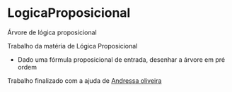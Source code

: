 # LogicaProposicional
Árvore de lógica proposicional

Trabalho da matéria de Lógica Proposicional
  - Dado uma fórmula proposicional de entrada, desenhar a árvore em pré ordem

Trabalho finalizado com a ajuda de [Andressa oliveira](https://github.com/a-oliveira)
